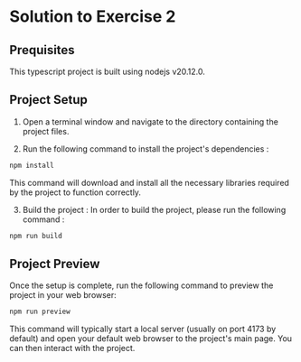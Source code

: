 # Solution to Exercise 2

## Prequisites

This typescript project is built using nodejs v20.12.0.

## Project Setup

1. Open a terminal window and navigate to the directory containing the project files.

2. Run the following command to install the project's dependencies :

```bash :
npm install
```

This command will download and install all the necessary libraries required by the project to function correctly.

3. Build the project :
In order to build the project, please run the following command :

```bash
npm run build
```

## Project Preview

Once the setup is complete, run the following command to preview the project in your web browser:

```bash
npm run preview
```

This command will typically start a local server (usually on port 4173 by default) and open your default web browser to the project's main page. You can then interact with the project.
